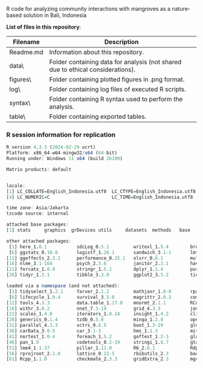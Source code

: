 R code for analyzing community interactions with mangroves as a nature-based solution in Bali, Indonesia

**List of files in this repository**:

| Filename    | Description |
|-------------|-------------|
| Readme.md   | Information about this repository. |
| data\       | Folder containing data for analysis (not shared due to ethical considerations). |
| figures\    | Folder containing plotted figures in .png format. |
| log\        | Folder containing log files of executed R scripts. |
| syntax\     | Folder containing R syntax used to perform the analysis. |
| table\      | Folder containing exported tables. |

### R session information for replication

``` r
R version 4.3.3 (2024-02-29 ucrt)
Platform: x86_64-w64-mingw32/x64 (64-bit)
Running under: Windows 11 x64 (build 26100)

Matrix products: default


locale:
[1] LC_COLLATE=English_Indonesia.utf8  LC_CTYPE=English_Indonesia.utf8    LC_MONETARY=English_Indonesia.utf8
[4] LC_NUMERIC=C                       LC_TIME=English_Indonesia.utf8    

time zone: Asia/Jakarta
tzcode source: internal

attached base packages:
[1] stats     graphics  grDevices utils     datasets  methods   base     

other attached packages:
 [1] here_1.0.1           sdcLog_0.5.1         writexl_1.5.4        broom.helpers_1.21.0 broom_1.0.9         
 [6] ggstats_0.10.0       logistf_1.26.1       sandwich_3.1-1       lmtest_0.9-40        zoo_1.8-14          
[11] ggeffects_2.3.1      performance_0.15.1   olsrr_0.6.1          multilevel_2.7.1     MASS_7.3-60.0.1     
[16] nlme_3.1-164         psych_2.5.6          janitor_2.2.1        haven_2.5.5          lubridate_1.9.4     
[21] forcats_1.0.0        stringr_1.5.1        dplyr_1.1.4          purrr_1.1.0          readr_2.1.5         
[26] tidyr_1.3.1          tibble_3.3.0         ggplot2_3.5.2        tidyverse_2.0.0     

loaded via a namespace (and not attached):
 [1] tidyselect_1.2.1     farver_2.1.2         mathjaxr_1.8-0       rpart_4.1.23         timechange_0.3.0    
 [6] lifecycle_1.0.4      survival_3.5-8       magrittr_2.0.3       compiler_4.3.3       rlang_1.1.6         
[11] tools_4.3.3          data.table_1.17.8    mnormt_2.1.1         RColorBrewer_1.1-3   abind_1.4-8         
[16] withr_3.0.2          nnet_7.3-19          grid_4.3.3           jomo_2.7-6           mice_3.18.0         
[21] scales_1.4.0         iterators_1.0.14     insight_1.4.2        cli_3.6.5            reformulas_0.4.1    
[26] generics_0.1.4       tzdb_0.5.0           minqa_1.2.8          operator.tools_1.6.3 splines_4.3.3       
[31] parallel_4.3.3       vctrs_0.6.5          boot_1.3-29          glmnet_4.1-10        Matrix_1.6-5        
[36] carData_3.0-5        car_3.1-3            hms_1.1.3            mitml_0.4-5          Formula_1.2-5       
[41] nortest_1.0-4        foreach_1.5.2        goftest_1.2-3        glue_1.8.0           nloptr_2.2.1        
[46] pan_1.9              codetools_0.2-19     stringi_1.8.7        gtable_0.3.6         shape_1.4.6.1       
[51] lme4_1.1-37          pillar_1.11.0        R6_2.6.1             Rdpack_2.6.4         formula.tools_1.7.1 
[56] rprojroot_2.1.0      lattice_0.22-5       rbibutils_2.3        backports_1.5.0      snakecase_0.11.1    
[61] Rcpp_1.1.0           checkmate_2.3.3      gridExtra_2.3        mgcv_1.9-3           pkgconfig_2.0.3     
```